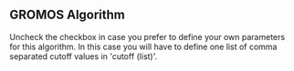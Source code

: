 ## GROMOS Algorithm
Uncheck the checkbox in case you prefer to define your own parameters for this algorithm.
In this case you will have to define one list of comma separated cutoff values in 'cutoff (list)'.